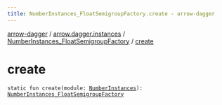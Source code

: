 ```yaml
---
title: NumberInstances_FloatSemigroupFactory.create - arrow-dagger
---
```


[arrow-dagger](../../index.html) / [arrow.dagger.instances](../index.html) / [NumberInstances_FloatSemigroupFactory](index.html) / [create](./create.html)

# create

`static fun create(module: `[`NumberInstances`](../-number-instances/index.html)`): `[`NumberInstances_FloatSemigroupFactory`](index.html)